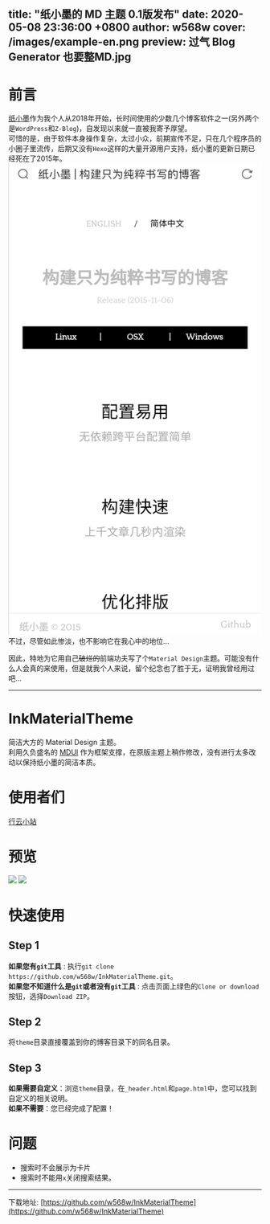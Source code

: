 title: "纸小墨的 MD 主题 0.1版发布"
date: 2020-05-08 23:36:00 +0800
author: w568w
cover: /images/example-en.png
preview: 过气 Blog Generator 也要整MD.jpg
---

# 前言
[纸小墨](https://imeoer.github.io/)作为我个人从2018年开始，长时间使用的少数几个博客软件之一(另外两个是`WordPress`和`Z-Blog`)，自发现以来就一直被我寄予厚望。  
可惜的是，由于软件本身操作复杂，太过小众，前期宣传不足，只在几个程序员的小圈子里流传，后期又没有`Hexo`这样的大量开源用户支持，纸小墨的更新日期已经死在了2015年。  
![纸小墨的主页](images/inkpaper-homepage.jpg)
不过，尽管如此惨淡，也不影响它在我心中的地位…  
  
因此，特地为它用自己~~破烂的~~前端功夫写了个`Material Design`主题。可能没有什么人会真的来使用，但是就我个人来说，留个纪念也了胜于无，证明我曾经用过吧…  
  
---
  
# InkMaterialTheme
简洁大方的 Material Design 主题。  
利用久负盛名的 [MDUI](https://www.mdui.org/) 作为框架支撑，在原版主题上稍作修改，没有进行太多改动以保持纸小墨的简洁本质。
# 使用者们
[行云小站](https://w568w.eu.org/)
# 预览
![](https://i.loli.net/2020/04/03/S5f3NnukdhmYLxr.png)
![](https://i.loli.net/2020/04/03/J4GaYg9VfhLD3S6.png)
# 快速使用
## Step 1
**如果您有`git`工具** : 执行`git clone https://github.com/w568w/InkMaterialTheme.git`。  
**如果您不知道什么是`git`或者没有`git`工具** : 点击页面上绿色的`Clone or download`按钮，选择`Download ZIP`。  
## Step 2
将`theme`目录直接覆盖到你的博客目录下的同名目录。
## Step 3
**如果需要自定义**：浏览`theme`目录，在`_header.html`和`page.html`中，您可以找到自定义的相关说明。  
**如果不需要**：您已经完成了配置！
# 问题
- 搜索时不会展示为卡片
- 搜索时不能用`x`关闭搜索结果。
  
---
  
下载地址: [https://github.com/w568w/InkMaterialTheme](https://github.com/w568w/InkMaterialTheme)
